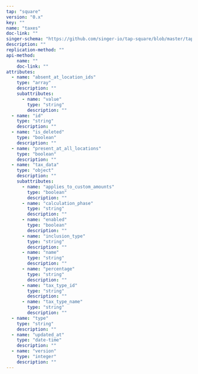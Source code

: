 ```yaml
---
tap: "square"
version: "0.x"
key: ""
name: "taxes"
doc-link: ""
singer-schema: "https://github.com/singer-io/tap-square/blob/master/tap_square/schemas/taxes.json"
description: ""
replication-method: ""
api-method:
    name: ""
    doc-link: ""
attributes:
  - name: "absent_at_location_ids"
    type: "array"
    description: ""
    subattributes:
      - name: "value"
        type: "string"
        description: ""
  - name: "id"
    type: "string"
    description: ""
  - name: "is_deleted"
    type: "boolean"
    description: ""
  - name: "present_at_all_locations"
    type: "boolean"
    description: ""
  - name: "tax_data"
    type: "object"
    description: ""
    subattributes:
      - name: "applies_to_custom_amounts"
        type: "boolean"
        description: ""
      - name: "calculation_phase"
        type: "string"
        description: ""
      - name: "enabled"
        type: "boolean"
        description: ""
      - name: "inclusion_type"
        type: "string"
        description: ""
      - name: "name"
        type: "string"
        description: ""
      - name: "percentage"
        type: "string"
        description: ""
      - name: "tax_type_id"
        type: "string"
        description: ""
      - name: "tax_type_name"
        type: "string"
        description: ""
  - name: "type"
    type: "string"
    description: ""
  - name: "updated_at"
    type: "date-time"
    description: ""
  - name: "version"
    type: "integer"
    description: ""
---
```

